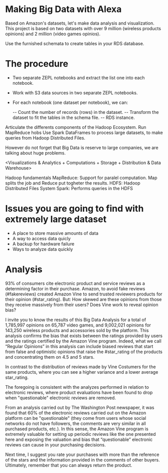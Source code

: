 # Making Big Data with Alexa
Based on Amazon's datasets, let's make data analysis and visualization. This project is based on two datasets with over 9 million (wireless products opinions)  and 2 million (video games opinios).

Use the furnished schemata to create tables in your RDS database.

#  The procedure

- Two separate ZEPL notebooks and extract the list one into each notebook.
- Work with S3 data sources in two separate ZEPL notebooks.
- For each notebook (one dataset per notebook), we can:

   -- Count the number of records (rows) in the dataset.
   -- Transform the dataset to fit the tables in the schema file.
   -- RDS instance. 

Articulate the differents components of the Hadoop Ecosystem.
Run MapReduce hobs
Use Spark DataFrames to process large datasets, to make queries from Hadoop Distributed Files.

However do not forget that Big Data is reserve to large companies, we are talking about huge problems.

<Visualizations & Analytics + Computations + Storage + Distribution & Data Warehouse>

Hadoop fundamentals
MapReduce: Support for paralel computation. Map splits the job and Reduce put togheter the results.
HDFS: Hadoop Distributed Files System
Spark: Performs queries in the HDFS

# Issues you are going to find with extremely large dataset

- A place to store massive amounts of data
- A way to access data quicly
- A backup for hardware failure
- Ways to analyze data quickly

# Analysis

93% of consumers cite electronic product and service reviews as a determining factor in their purchase. Amazon, to avoid fake reviews (#fakereviews) created Amazon Vine to send trusted reviewers products for their opinion (#star_rating). But: How skewed are these opinions from those they receive massively from their users? Does Vine work to reveal opinion bias?

I invite you to know the results of this Big Data Analysis for a total of 1,785,997 opinions on 65,787 video games, and 9,002,021 opinions for 143,250 wireless products and accessories sold by the platform. This analysis confirms the bias that exists between the ratings provided by users and the ratings certified by the Amazon Vine program.
Indeed, what we call “Regular Opinions” in this analysis can include biased reviews that start from false and optimistic opinions that raise the #star_rating of the products and concentrating them on 4.5 and 5 stars.


 
In contrast to the distribution of reviews made by Vine Costumers for the same products, where you can see a higher variance and a lower average star_rating.
 

The foregoing is consistent with the analyzes performed in relation to electronic reviews, where product evaluations have been found to drop when "questionable" electronic reviews are removed.

From an analysis carried out by The Washington Post newspaper, it was found that 60% of the electronic reviews carried out on the Amazon platform can be "questionable" (they come from users whose social networks do not have followers, the comments are very similar in all purchased products, etc.).
In this sense, the Amazon Vine program is extremely valuable for setting up periodic reviews like the one presented here and exposing the valuation and bias that “questionable” electronic reviews can cause in your purchasing decisions.

Next time, I suggest you rate your purchases with more than the reference of the stars and the information provided in the comments of other buyers. Ultimately, remember that you can always return the product.

